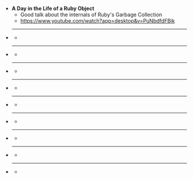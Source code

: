 - **A Day in the Life of a Ruby Object**
  - Good talk about the internals of Ruby's Garbage Collection
  - https://www.youtube.com/watch?app=desktop&v=PuNbdfdFBjk
- ****
  - 
- ****
  - 
- ****
  - 
- ****
  - 
- ****
  - 
- ****
  - 
- ****
  - 
- ****
  - 
- ****
  - 